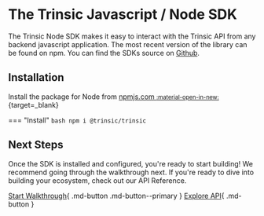 # The Trinsic Javascript / Node SDK

The Trinsic Node SDK makes it easy to interact with the Trinsic API from any backend javascript application. The most recent version of the library can be found on npm. You can find the SDKs source on [Github](https://github.com/trinsic-id/sdk/node).
## Installation
Install the package for Node from [npmjs.com <small>:material-open-in-new:</small>](https://www.npmjs.com/package/@trinsic/trinsic){target=_blank}

=== "Install"
    ```bash
    npm i @trinsic/trinsic
    ```

<!-- ## Configuration  -->

## Next Steps

Once the SDK is installed and configured, you're ready to start building! We recommend going through the walkthrough next. If you're ready to dive into building your ecosystem, check out our API Reference.

[Start Walkthrough](../walkthroughs/vaccination.md){ .md-button .md-button--primary } [Explore API](../reference/index.md){ .md-button }


